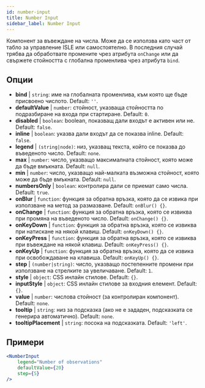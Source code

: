 ```yaml
---
id: number-input
title: Number Input
sidebar_label: Number Input
---
```


Компонент за въвеждане на числа. Може да се използва като част от табло за управление ISLE или самостоятелно. В последния случай трябва да обработвате промените чрез атрибута `onChange` или да свържете стойността с глобална променлива чрез атрибута `bind`.

## Опции

* __bind__ | `string`: име на глобалната променлива, към която ще бъде присвоено числото. Default: `''`.
* __defaultValue__ | `number`: стойност, указваща стойността по подразбиране на входа при стартиране. Default: `0`.
* __disabled__ | `boolean`: boolean, показващ дали входът е активен или не. Default: `false`.
* __inline__ | `boolean`: указва дали входът да се показва inline. Default: `false`.
* __legend__ | `(string|node)`: низ, указващ текста, който се показва до въведеното число. Default: `none`.
* __max__ | `number`: число, указващо максималната стойност, която може да бъде вмъкната. Default: `null`.
* __min__ | `number`: число, указващо най-малката възможна стойност, която може да бъде вмъкната. Default: `null`.
* __numbersOnly__ | `boolean`: контролира дали се приемат само числа. Default: `true`.
* __onBlur__ | `function`: функция за обратна връзка, която да се извика при използване на метод за размазване. Default: `onBlur() {}`.
* __onChange__ | `function`: функция за обратна връзка, която се извиква при промяна на въведеното число. Default: `onChange() {}`.
* __onKeyDown__ | `function`: функция за обратна връзка, която се извиква при натискане на някой клавиш. Default: `onKeyDown() {}`.
* __onKeyPress__ | `function`: функция за обратна връзка, която се извиква при въвеждане на някой клавиш. Default: `onKeyPress() {}`.
* __onKeyUp__ | `function`: функция за обратна връзка, която да се извика при освобождаване на клавиша. Default: `onKeyUp() {}`.
* __step__ | `(number|string)`: число, указващо постепенните промени при използване на стрелките за увеличаване. Default: `1`.
* __style__ | `object`: CSS инлайн стилове. Default: `{}`.
* __inputStyle__ | `object`: CSS инлайн стилове за входния елемент. Default: `{}`.
* __value__ | `number`: числова стойност (за контролиран компонент). Default: `none`.
* __tooltip__ | `string`: низ за подсказка (ако не е зададен, подсказката се генерира автоматично). Default: `none`.
* __tooltipPlacement__ | `string`: посока на подсказката. Default: `'left'`.


## Примери

```jsx live
<NumberInput
    legend="Number of observations"
    defaultValue={20}
    step={5}
/>
```

